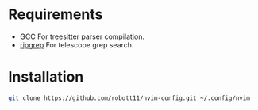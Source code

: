 # Requirements

* [GCC](https://gcc.gnu.org/) For treesitter parser compilation.
* [ripgrep](https://github.com/BurntSushi/ripgrep) For telescope grep search.

# Installation

```bash
git clone https://github.com/robott11/nvim-config.git ~/.config/nvim
```

